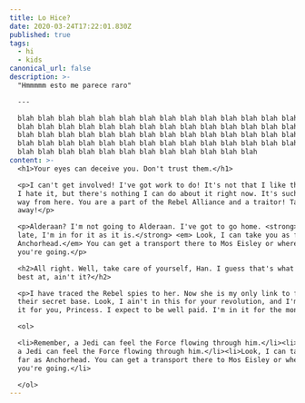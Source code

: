 ```yaml
---
title: Lo Hice?
date: 2020-03-24T17:22:01.830Z
published: true
tags:
  - hi
  - kids
canonical_url: false
description: >-
  "Hmmmmm esto me parece raro"

  ---

  blah blah blah blah blah blah blah blah blah blah blah blah blah blah blah
  blah blah blah blah blah blah blah blah blah blah blah blah blah blah blah
  blah blah blah blah blah blah blah blah blah blah blah blah blah blah blah
  blah blah blah blah blah blah blah blah blah blah blah blah blah blah blah
  blah blah blah blah blah blah blah blah blah blah blah blah
content: >-
  <h1>Your eyes can deceive you. Don't trust them.</h1>

  <p>I can't get involved! I've got work to do! It's not that I like the Empire,
  I hate it, but there's nothing I can do about it right now. It's such a long
  way from here. You are a part of the Rebel Alliance and a traitor! Take her
  away!</p>

  <p>Alderaan? I'm not going to Alderaan. I've got to go home. <strong> It's
  late, I'm in for it as it is.</strong> <em> Look, I can take you as far as
  Anchorhead.</em> You can get a transport there to Mos Eisley or wherever
  you're going.</p>

  <h2>All right. Well, take care of yourself, Han. I guess that's what you're
  best at, ain't it?</h2>

  <p>I have traced the Rebel spies to her. Now she is my only link to finding
  their secret base. Look, I ain't in this for your revolution, and I'm not in
  it for you, Princess. I expect to be well paid. I'm in it for the money.</p>

  <ol>

  <li>Remember, a Jedi can feel the Force flowing through him.</li><li>Remember,
  a Jedi can feel the Force flowing through him.</li><li>Look, I can take you as
  far as Anchorhead. You can get a transport there to Mos Eisley or wherever
  you're going.</li>

  </ol>
---
```

